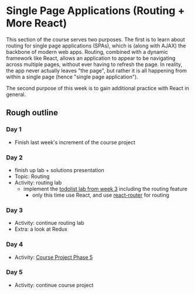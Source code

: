 # Single Page Applications (Routing + More React)

This section of the course serves two purposes. The first is to learn about routing for single page applications (SPAs), which is (along with AJAX) the backbone of modern web apps. Routing, combined with a dynamic framework like React, allows an application to appear to be navigating across multiple pages, without ever having to refresh the page. In reality, the app never actually leaves "the page", but rather it is all happening from within a single page (hence "single page application").

The second purpose of this week is to gain additional practice with React in general.

## Rough outline

### Day 1

* Finish last week's increment of the course project

### Day 2

* finish up lab + solutions presentation 
* Topic: Routing
* Activity: routing lab
  * implement the [todolist lab from week 3](./../week-3/todolist2.md) including the routing feature
    * only this time use React, and use [react-router](https://reacttraining.com/react-router/web/guides/quick-start) for routing

### Day 3

* Activity: continue routing lab
* Extra: a look at Redux

### Day 4

* Activity: [Course Project Phase 5](./chatroom5.md)

### Day 5

* Activity: continue course project
